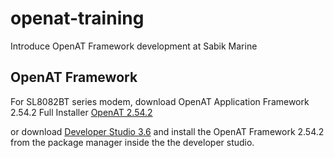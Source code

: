 # openat-training
Introduce OpenAT Framework development at Sabik Marine

## OpenAT Framework



For SL8082BT series modem, download OpenAT Application Framework 2.54.2 Full Installer 
[OpenAT 2.54.2](https://source.sierrawireless.com/resources/airprime/software/open-at-application-framework-2,-d-,54,-d-,2,-d-,a1-full-installer-for-sl808xt_bt/#sthash.KTDjZNlc.dpbs)

or download [Developer Studio 3.6](https://source.sierrawireless.com/resources/airprime/software/open-at-application-framework/#sthash.51r519nn.dpbs) and install the OpenAT Framework 2.54.2 from the package manager inside the the developer studio.